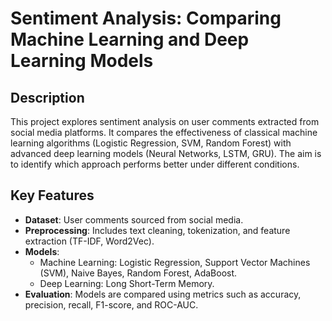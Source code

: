 # Sentiment Analysis: Comparing Machine Learning and Deep Learning Models

## Description

This project explores sentiment analysis on user comments extracted from social media platforms. It compares the effectiveness of classical machine learning algorithms (Logistic Regression, SVM, Random Forest) with advanced deep learning models (Neural Networks, LSTM, GRU). The aim is to identify which approach performs better under different conditions.

## Key Features

- **Dataset**: User comments sourced from social media.
- **Preprocessing**: Includes text cleaning, tokenization, and feature extraction (TF-IDF, Word2Vec).
- **Models**:
  - Machine Learning: Logistic Regression, Support Vector Machines (SVM), Naive Bayes, Random Forest, AdaBoost.
  - Deep Learning: Long Short-Term Memory.
- **Evaluation**: Models are compared using metrics such as accuracy, precision, recall, F1-score, and ROC-AUC.

